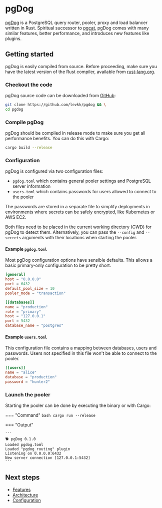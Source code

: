 # pgDog

[pgDog](https://github.com/levkk/pgdog) is a PostgreSQL query router, pooler, proxy and load balancer written in Rust. Spiritual successor to
[pgcat](https://github.com/levkk/pgcat), pgDog comes with many similar features, better performance,
 and introduces new features like plugins.

## Getting started

pgDog is easily compiled from source. Before proceeding, make sure you have the latest version of the Rust
compiler, available from [rust-lang.org](https://rust-lang.org).

### Checkout the code

pgDog source code can be downloaded from [GitHub](https://github.com/levkk/pgdog):

```bash
git clone https://github.com/levkk/pgdog && \
cd pgdog
```

### Compile pgDog

pgDog should be compiled in release mode to make sure you get all performance benefits. You can do this with Cargo:

```bash
cargo build --release
```

### Configuration

pgDog is configured via two configuration files:

* `pgdog.toml` which contains general pooler settings and PostgreSQL server information
* `users.toml` which contains passwords for users allowed to connect to the pooler

The passwords are stored in a separate file to simplify deployments in environments where
secrets can be safely encrypted, like Kubernetes or AWS EC2.

Both files need to be placed in the current working directory (CWD) for pgDog to detect them. Alternatively,
you can pass the `--config` and `--secrets` arguments with their locations when starting the pooler.

#### Example `pgdog.toml`

Most pgDog configuration options have sensible defaults. This allows a basic primary-only configuration to be pretty short.

```toml
[general]
host = "0.0.0.0"
port = 6432
default_pool_size = 10
pooler_mode = "transaction"

[[databases]]
name = "production"
role = "primary"
host = "127.0.0.1"
port = 5432
database_name = "postgres" 
```

#### Example `users.toml`

This configuration file contains a mapping between databases, users and passwords. Users not specified in this file
won't be able to connect to the pooler.

```toml
[[users]]
name = "alice"
database = "production"
password = "hunter2"
```

### Launch the pooler

Starting the pooler can be done by executing the binary or with Cargo:


=== "Command"
    ```bash
    cargo run --release
    ```

=== "Output"

    ```
    🐕 pgDog 0.1.0
    Loaded pgdog.toml
    Loaded "pgdog_routing" plugin
    Listening on 0.0.0.0:6432
    New server connection [127.0.0.1:5432]
    ```

## Next steps

* [Features](features/index.md)
* [Architecture](arch/index.md)
* [Configuration](config/index.md)

